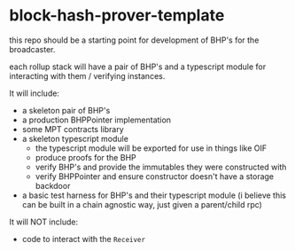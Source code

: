 # block-hash-prover-template

this repo should be a starting point for development of BHP's for the broadcaster.

each rollup stack will have a pair of BHP's and a typescript module for interacting with them / verifying instances.

It will include:

- a skeleton pair of BHP's
- a production BHPPointer implementation
- some MPT contracts library
- a skeleton typescript module
  - the typescript module will be exported for use in things like OIF
  - produce proofs for the BHP
  - verify BHP's and provide the immutables they were constructed with
  - verify BHPPointer and ensure constructor doesn't have a storage backdoor
- a basic test harness for BHP's and their typescript module (i believe this can be built in a chain agnostic way, just given a parent/child rpc)

It will NOT include:

- code to interact with the `Receiver`
